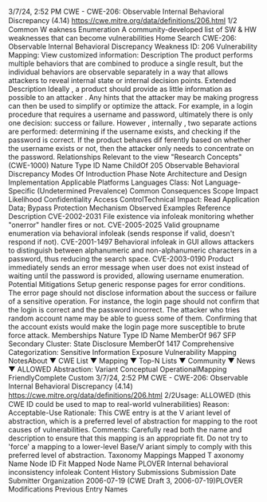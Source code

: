 3/7/24, 2:52 PM CWE - CWE-206: Observable Internal Behavioral Discrepancy (4.14)
https://cwe.mitre.org/data/deﬁnitions/206.html 1/2
Common W eakness Enumeration
A community-developed list of SW & HW weaknesses that can become
vulnerabilities
Home Search
CWE-206: Observable Internal Behavioral Discrepancy
Weakness ID: 206
Vulnerability Mapping: 
View customized information:
 Description
The product performs multiple behaviors that are combined to produce a single result, but the individual behaviors are observable
separately in a way that allows attackers to reveal internal state or internal decision points.
 Extended Description
Ideally , a product should provide as little information as possible to an attacker . Any hints that the attacker may be making progress
can then be used to simplify or optimize the attack. For example, in a login procedure that requires a username and password,
ultimately there is only one decision: success or failure. However , internally , two separate actions are performed: determining if the
username exists, and checking if the password is correct. If the product behaves dif ferently based on whether the username exists or
not, then the attacker only needs to concentrate on the password.
 Relationships
 Relevant to the view "Research Concepts" (CWE-1000)
Nature Type ID Name
ChildOf 205 Observable Behavioral Discrepancy
 Modes Of Introduction
Phase Note
Architecture and Design
Implementation
 Applicable Platforms
Languages
Class: Not Language-Specific (Undetermined Prevalence)
 Common Consequences
Scope Impact Likelihood
Confidentiality
Access ControlTechnical Impact: Read Application Data; Bypass Protection Mechanism
 Observed Examples
Reference Description
CVE-2002-2031 File existence via infoleak monitoring whether "onerror" handler fires or not.
CVE-2005-2025 Valid groupname enumeration via behavioral infoleak (sends response if valid, doesn't respond if not).
CVE-2001-1497 Behavioral infoleak in GUI allows attackers to distinguish between alphanumeric and non-alphanumeric
characters in a password, thus reducing the search space.
CVE-2003-0190 Product immediately sends an error message when user does not exist instead of waiting until the
password is provided, allowing username enumeration.
 Potential Mitigations
Setup generic response pages for error conditions. The error page should not disclose information about the success or failure
of a sensitive operation. For instance, the login page should not confirm that the login is correct and the password incorrect. The
attacker who tries random account name may be able to guess some of them. Confirming that the account exists would make
the login page more susceptible to brute force attack.
 Memberships
Nature Type ID Name
MemberOf 967 SFP Secondary Cluster: State Disclosure
MemberOf 1417 Comprehensive Categorization: Sensitive Information Exposure
 Vulnerability Mapping NotesAbout ▼ CWE List ▼ Mapping ▼ Top-N Lists ▼ Community ▼ News ▼
ALLOWED
Abstraction: Variant
Conceptual OperationalMapping
FriendlyComplete Custom
3/7/24, 2:52 PM CWE - CWE-206: Observable Internal Behavioral Discrepancy (4.14)
https://cwe.mitre.org/data/deﬁnitions/206.html 2/2Usage: ALLOWED (this CWE ID could be used to map to real-world vulnerabilities)
Reason: Acceptable-Use
Rationale:
This CWE entry is at the V ariant level of abstraction, which is a preferred level of abstraction for mapping to the root causes of
vulnerabilities.
Comments:
Carefully read both the name and description to ensure that this mapping is an appropriate fit. Do not try to 'force' a mapping to a
lower-level Base/V ariant simply to comply with this preferred level of abstraction.
 Taxonomy Mappings
Mapped T axonomy Name Node ID Fit Mapped Node Name
PLOVER Internal behavioral inconsistency infoleak
 Content History
 Submissions
Submission Date Submitter Organization
2006-07-19
(CWE Draft 3, 2006-07-19)PLOVER
 Modifications
 Previous Entry Names